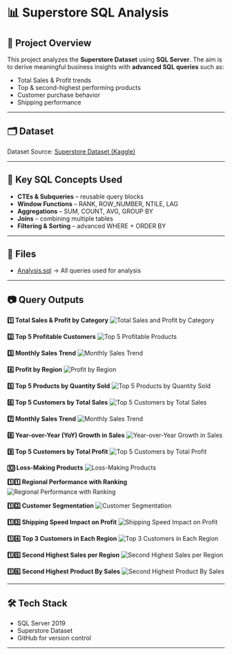 # 📊 Superstore SQL Analysis 

## 📌 Project Overview 
This project analyzes the **Superstore Dataset** using **SQL Server**. 
The aim is to derive meaningful business insights with **advanced SQL queries** such as: 
- Total Sales & Profit trends 
- Top & second-highest performing products 
- Customer purchase behavior 
- Shipping performance 

---

## 🗂 Dataset 
Dataset Source: [Superstore Dataset (Kaggle)](https://www.kaggle.com/datasets/vivek468/superstore-dataset-final) 

---

## 🔑 Key SQL Concepts Used 
- **CTEs & Subqueries** – reusable query blocks 
- **Window Functions** – RANK, ROW_NUMBER, NTILE, LAG
- **Aggregations** – SUM, COUNT, AVG, GROUP BY 
- **Joins** – combining multiple tables 
- **Filtering & Sorting** – advanced WHERE + ORDER BY 

---

## 📂 Files 
- [Analysis.sql](Analysis.sql) → All queries used for analysis 

---

## 📷 Query Outputs 

**1️⃣ Total Sales & Profit by Category** ![Total Sales and Profit by Category](Q1.png) 

**2️⃣ Top 5 Profitable Customers** ![Top 5 Profitable Products](Q2.png) 

**3️⃣ Monthly Sales Trend** ![Monthly Sales Trend](Q3.png) 

**4️⃣ Profit by Region** ![Profit by Region](Q4.png) 

**5️⃣ Top 5 Products by Quantity Sold** ![Top 5 Products by Quantity Sold](Q5.png) 

**6️⃣ Top 5 Customers by Total Sales** ![Top 5 Customers by Total Sales](Q6.png) 

**7️⃣ Monthly Sales Trend** ![Monthly Sales Trend](Q7.png) 

**8️⃣ Year-over-Year (YoY) Growth in Sales** ![Year-over-Year Growth in Sales](Q8.png) 

**9️⃣ Top 5 Customers by Total Profit** ![Top 5 Customers by Total Profit](Q9.png) 

**🔟 Loss-Making Products** ![Loss-Making Products](Q10.png) 

**1️⃣1️⃣ Regional Performance with Ranking** ![Regional Performance with Ranking](Q11.png) 

**1️⃣2️⃣  Customer Segmentation** ![Customer Segmentation](Q12.png) 

**1️⃣3️⃣  Shipping Speed Impact on Profit** ![Shipping Speed Impact on Profit](Q13.png)  

**1️⃣4️⃣  Top 3 Customers in Each Region** ![Top 3 Customers in Each Region](Q14.png) 

**1️⃣5️⃣  Second Highest Sales per Region** ![Second Highest Sales per Region](Q15.png) 

**1️⃣6️⃣ Second Highest Product By Sales** ![Second Highest Product By Sales](Q16.png) 

---

## 🛠️ Tech Stack 
- SQL Server 2019 
- Superstore Dataset 
- GitHub for version control 

---


